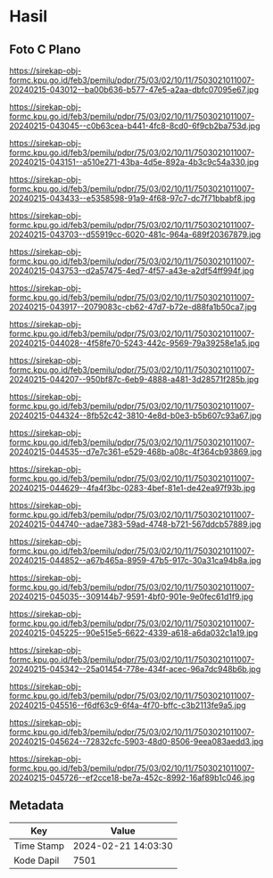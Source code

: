 # Hasil

## Foto C Plano

https://sirekap-obj-formc.kpu.go.id/feb3/pemilu/pdpr/75/03/02/10/11/7503021011007-20240215-043012--ba00b636-b577-47e5-a2aa-dbfc07095e67.jpg

https://sirekap-obj-formc.kpu.go.id/feb3/pemilu/pdpr/75/03/02/10/11/7503021011007-20240215-043045--c0b63cea-b441-4fc8-8cd0-6f9cb2ba753d.jpg

https://sirekap-obj-formc.kpu.go.id/feb3/pemilu/pdpr/75/03/02/10/11/7503021011007-20240215-043151--a510e271-43ba-4d5e-892a-4b3c9c54a330.jpg

https://sirekap-obj-formc.kpu.go.id/feb3/pemilu/pdpr/75/03/02/10/11/7503021011007-20240215-043433--e5358598-91a9-4f68-97c7-dc7f71bbabf8.jpg

https://sirekap-obj-formc.kpu.go.id/feb3/pemilu/pdpr/75/03/02/10/11/7503021011007-20240215-043703--d55919cc-6020-481c-964a-689f20367879.jpg

https://sirekap-obj-formc.kpu.go.id/feb3/pemilu/pdpr/75/03/02/10/11/7503021011007-20240215-043753--d2a57475-4ed7-4f57-a43e-a2df54ff994f.jpg

https://sirekap-obj-formc.kpu.go.id/feb3/pemilu/pdpr/75/03/02/10/11/7503021011007-20240215-043917--2079083c-cb62-47d7-b72e-d88fa1b50ca7.jpg

https://sirekap-obj-formc.kpu.go.id/feb3/pemilu/pdpr/75/03/02/10/11/7503021011007-20240215-044028--4f58fe70-5243-442c-9569-79a39258e1a5.jpg

https://sirekap-obj-formc.kpu.go.id/feb3/pemilu/pdpr/75/03/02/10/11/7503021011007-20240215-044207--950bf87c-6eb9-4888-a481-3d28571f285b.jpg

https://sirekap-obj-formc.kpu.go.id/feb3/pemilu/pdpr/75/03/02/10/11/7503021011007-20240215-044324--8fb52c42-3810-4e8d-b0e3-b5b607c93a67.jpg

https://sirekap-obj-formc.kpu.go.id/feb3/pemilu/pdpr/75/03/02/10/11/7503021011007-20240215-044535--d7e7c361-e529-468b-a08c-4f364cb93869.jpg

https://sirekap-obj-formc.kpu.go.id/feb3/pemilu/pdpr/75/03/02/10/11/7503021011007-20240215-044629--4fa4f3bc-0283-4bef-81e1-de42ea97f93b.jpg

https://sirekap-obj-formc.kpu.go.id/feb3/pemilu/pdpr/75/03/02/10/11/7503021011007-20240215-044740--adae7383-59ad-4748-b721-567ddcb57889.jpg

https://sirekap-obj-formc.kpu.go.id/feb3/pemilu/pdpr/75/03/02/10/11/7503021011007-20240215-044852--a67b465a-8959-47b5-917c-30a31ca94b8a.jpg

https://sirekap-obj-formc.kpu.go.id/feb3/pemilu/pdpr/75/03/02/10/11/7503021011007-20240215-045035--309144b7-9591-4bf0-901e-9e0fec61d1f9.jpg

https://sirekap-obj-formc.kpu.go.id/feb3/pemilu/pdpr/75/03/02/10/11/7503021011007-20240215-045225--90e515e5-6622-4339-a618-a6da032c1a19.jpg

https://sirekap-obj-formc.kpu.go.id/feb3/pemilu/pdpr/75/03/02/10/11/7503021011007-20240215-045342--25a01454-778e-434f-acec-96a7dc948b6b.jpg

https://sirekap-obj-formc.kpu.go.id/feb3/pemilu/pdpr/75/03/02/10/11/7503021011007-20240215-045516--f6df63c9-6f4a-4f70-bffc-c3b2113fe9a5.jpg

https://sirekap-obj-formc.kpu.go.id/feb3/pemilu/pdpr/75/03/02/10/11/7503021011007-20240215-045624--72832cfc-5903-48d0-8506-9eea083aedd3.jpg

https://sirekap-obj-formc.kpu.go.id/feb3/pemilu/pdpr/75/03/02/10/11/7503021011007-20240215-045726--ef2cce18-be7a-452c-8992-16af89b1c046.jpg


## Metadata

| Key        | Value               |
| ---------- | ------------------- |
| Time Stamp | 2024-02-21 14:03:30 |
| Kode Dapil | 7501                |



